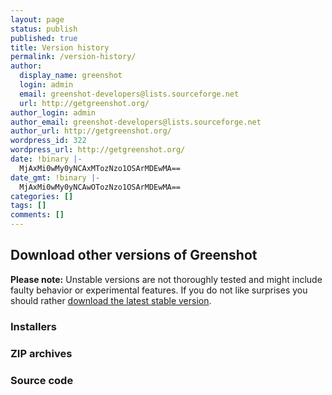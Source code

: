 ```yaml
---
layout: page
status: publish
published: true
title: Version history
permalink: /version-history/
author:
  display_name: greenshot
  login: admin
  email: greenshot-developers@lists.sourceforge.net
  url: http://getgreenshot.org/
author_login: admin
author_email: greenshot-developers@lists.sourceforge.net
author_url: http://getgreenshot.org/
wordpress_id: 322
wordpress_url: http://getgreenshot.org/
date: !binary |-
  MjAxMi0wMy0yNCAxMTozNzo1OSArMDEwMA==
date_gmt: !binary |-
  MjAxMi0wMy0yNCAwOTozNzo1OSArMDEwMA==
categories: []
tags: []
comments: []
---
```

<!-- TODO retrieve downloadable files -->
<div class="two-col left-box">
<h2>Download other versions of Greenshot</h2>
<p><strong>Please note:</strong> Unstable versions are not thoroughly tested and might include faulty behavior or experimental features. If you do not like surprises you should rather <a href="/current/">download the latest stable version</a>. </p>
<h3>Installers</h3>
<p><?=$installers?></p>
</div>
<div class="two-col right-box">
<h3>ZIP archives</h3>
<p><?=$zips?></p>
<h3>Source code</h3>
<p><?=$srcs?></p>
</div>
<div style="clear:both"></div>
